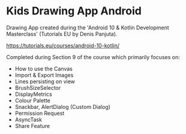 # Kids Drawing App Android
Drawing App created during the 'Android 10 &amp; Kotlin Development Masterclass' (Tutorials EU by Denis Panjuta).

https://tutorials.eu/courses/android-10-kotlin/

Completed during Section 9 of the course which primarily focuses on:
  
  - How to use the Canvas
  - Import & Export Images
  - Lines persisting on view
  - BrushSizeSelector
  - DisplayMetrics
  - Colour Palette
  - Snackbar, AlertDialog (Custom Dialog)
  - Permission Request
  - AsyncTask
  - Share Feature
